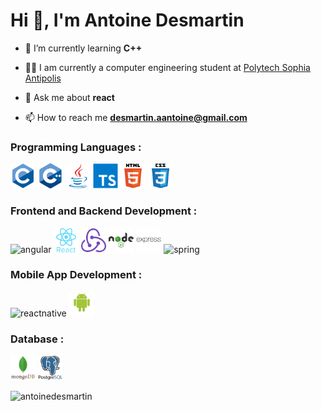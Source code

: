 <h1 align="left">Hi 👋, I'm Antoine Desmartin</h1>

- 🌱 I’m currently learning **C++**

- 👨‍💻 I am currently a computer engineering student at [Polytech Sophia Antipolis](https://polytech.univ-cotedazur.fr/formations/formations-ingenieurs/ingenieur-informatique)

- 💬 Ask me about **react**

- 📫 How to reach me **desmartin.aantoine@gmail.com**

<p align="left">
</p>

<h3 align="left">Programming Languages :</h3>
<p align="left">
  
 <img src="https://raw.githubusercontent.com/devicons/devicon/master/icons/c/c-original.svg" alt="c" width="40" height="40"/> 
<img src="https://raw.githubusercontent.com/devicons/devicon/master/icons/cplusplus/cplusplus-original.svg" alt="cplusplus" width="40" height="40"/> 
  
  <img src="https://raw.githubusercontent.com/devicons/devicon/master/icons/java/java-original.svg" alt="java" width="40" height="40"/> 
 <img src="https://raw.githubusercontent.com/devicons/devicon/master/icons/typescript/typescript-original.svg" alt="typescript" width="40" height="40"/> 
    <img src="https://raw.githubusercontent.com/devicons/devicon/master/icons/html5/html5-original-wordmark.svg" alt="html5" width="40" height="40"/> 
    <img src="https://raw.githubusercontent.com/devicons/devicon/master/icons/css3/css3-original-wordmark.svg" alt="css3" width="40" height="40"/> 

  
  
  </p>





  <h3 align="left">Frontend and Backend Development :</h3>
<p align="left">

   <img src="https://angular.io/assets/images/logos/angular/angular.svg" alt="angular" width="40" height="40"/> 
   <img src="https://raw.githubusercontent.com/devicons/devicon/master/icons/react/react-original-wordmark.svg" alt="react" width="40" height="40"/> 
   <img src="https://raw.githubusercontent.com/devicons/devicon/master/icons/redux/redux-original.svg" alt="redux" width="40" height="40"/> 

  <img src="https://raw.githubusercontent.com/devicons/devicon/master/icons/nodejs/nodejs-original-wordmark.svg" alt="nodejs" width="40" height="40"/> 

<img src="https://raw.githubusercontent.com/devicons/devicon/master/icons/express/express-original-wordmark.svg" alt="express" width="40" height="40"/> 
   <img src="https://www.vectorlogo.zone/logos/springio/springio-icon.svg" alt="spring" width="40" height="40"/> 

</p>


<h3 align="left">Mobile App Development :</h3>
<p align="left">
 <img src="https://reactnative.dev/img/header_logo.svg" alt="reactnative" width="40" height="40"/> 

  <img src="https://raw.githubusercontent.com/devicons/devicon/master/icons/android/android-original-wordmark.svg" alt="android" width="40" height="40"/> 
</p>

<h3 align="left">Database :</h3>
<p align="left">
   <img src="https://raw.githubusercontent.com/devicons/devicon/master/icons/mongodb/mongodb-original-wordmark.svg" alt="mongodb" width="40" height="40"/> 
 <img src="https://raw.githubusercontent.com/devicons/devicon/master/icons/postgresql/postgresql-original-wordmark.svg" alt="postgresql" width="40" height="40"/> 
</p>

  <p><img align="left" src="https://github-readme-stats.vercel.app/api/top-langs?username=antoinedesmartin&show_icons=true&locale=en&layout=compact" alt="antoinedesmartin" /></p>


  
 
  
  
  
 
  

  

